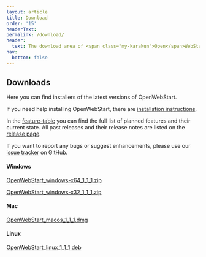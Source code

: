 ```yaml
---
layout: article
title: Download
order: '15'
headerText:
permalink: /download/
header:
  text: The download area of <span class="my-karakun">Open</span>WebStart
nav:
  bottom: false
---
```


## Downloads
Here you can find installers of the latest versions of <span class="text-highlight">Open<span>WebStart</span></span>.

If you need help installing <span class="text-highlight">Open<span>WebStart</span></span>, there are [installation instructions](/installation).


In the [feature-table](/feature-table) you can find the full list of planned features and their current state.
All past releases and their release notes are listed on the [release page](https://github.com/karakun/OpenWebStart/releases).

If you want to report any bugs or suggest enhancements, please use our [issue tracker](https://github.com/karakun/OpenWebStart/issues) on GitHub.

#### Windows
[OpenWebStart_windows-x64_1_1_1.zip](https://github.com/karakun/OpenWebStart/releases/download/v1.1.1/OpenWebStart_windows-x64_1_1_1.zip)

[OpenWebStart_windows-x32_1_1_1.zip](https://github.com/karakun/OpenWebStart/releases/download/v1.1.1/OpenWebStart_windows-x32_1_1_1.zip)

#### Mac
[OpenWebStart_macos_1_1_1.dmg](https://github.com/karakun/OpenWebStart/releases/download/v1.1.1/OpenWebStart_macos_1_1_1.dmg)

#### Linux
[OpenWebStart_linux_1_1_1.deb](https://github.com/karakun/OpenWebStart/releases/download/v1.1.1/OpenWebStart_linux_1_1_1.deb)
